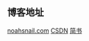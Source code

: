 ## 博客地址
[noahsnail.com](noahsnail.com) 
[CSDN](http://blog.csdn.net/quincuntial) 
[简书](http://www.jianshu.com/u/7731e83f3a4e)
